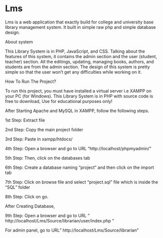 # Lms
Lms is a web application that exactly build for college and university base library management system. It built in simple raw php and simple database design.

About system

This Library System is in PHP, JavaScript, and CSS. Talking about the features of this system, it contains the admin section and the user (student, teacher) section. All the editings, updating, managing books, authors, and students are from the admin section. The design of this system is pretty simple so that the user won’t get any difficulties while working on it.

How To Run The Project?

To run this project, you must have installed a virtual server i.e XAMPP on your PC (for Windows). This Library System is in PHP with source code is free to download, Use for educational purposes only!

After Starting Apache and MySQL in XAMPP, follow the following steps.

1st Step: Extract file

2nd Step: Copy the main project folder

3rd Step: Paste in xampp/htdocs/

4th Step: Open a browser and go to URL “http://localhost/phpmyadmin/”

5th Step: Then, click on the databases tab

6th Step: Create a database naming “project” and then click on the import tab

7th Step: Click on browse file and select “project.sql” file which is inside the “SQL” folder

8th Step: Click on go.

After Creating Database,

9th Step: Open a browser and go to URL “ http://localhost/Lms/Source/librarian/user/index.php ”

For admin panel, go to URL” http://localhost/Lms/Source/librarian”
